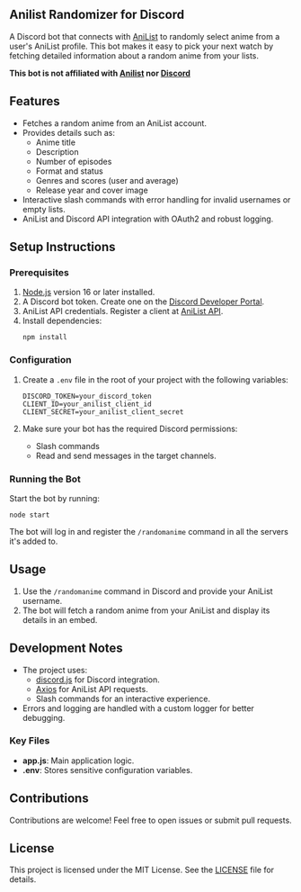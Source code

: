 ## Anilist Randomizer for Discord

A Discord bot that connects with [AniList](https://anilist.co/) to randomly select anime from a user's AniList profile. This bot makes it easy to pick your next watch by fetching detailed information about a random anime from your lists.

**This bot is not affiliated with [Anilist](https://anilist.co) nor [Discord](https://discord.com)**

## Features

- Fetches a random anime from an AniList account.
- Provides details such as:
  - Anime title
  - Description
  - Number of episodes
  - Format and status
  - Genres and scores (user and average)
  - Release year and cover image
- Interactive slash commands with error handling for invalid usernames or empty lists.
- AniList and Discord API integration with OAuth2 and robust logging.

## Setup Instructions

### Prerequisites

1. [Node.js](https://nodejs.org/) version 16 or later installed.
2. A Discord bot token. Create one on the [Discord Developer Portal](https://discord.com/developers/applications).
3. AniList API credentials. Register a client at [AniList API](https://anilist.co/settings/developer/).
4. Install dependencies:
   ```
   npm install
   ```

### Configuration

1. Create a `.env` file in the root of your project with the following variables:
   ```
   DISCORD_TOKEN=your_discord_token
   CLIENT_ID=your_anilist_client_id
   CLIENT_SECRET=your_anilist_client_secret
   ```

2. Make sure your bot has the required Discord permissions:
   - Slash commands
   - Read and send messages in the target channels.

### Running the Bot

Start the bot by running:

```
node start
```

The bot will log in and register the `/randomanime` command in all the servers it's added to.

## Usage

1. Use the `/randomanime` command in Discord and provide your AniList username.
2. The bot will fetch a random anime from your AniList and display its details in an embed.

## Development Notes

- The project uses:
  - [discord.js](https://discord.js.org) for Discord integration.
  - [Axios](https://axios-http.com/) for AniList API requests.
  - Slash commands for an interactive experience.
- Errors and logging are handled with a custom logger for better debugging.

### Key Files

- **app.js**: Main application logic.
- **.env**: Stores sensitive configuration variables.

## Contributions

Contributions are welcome! Feel free to open issues or submit pull requests.

## License

This project is licensed under the MIT License. See the [LICENSE](LICENSE) file for details.
